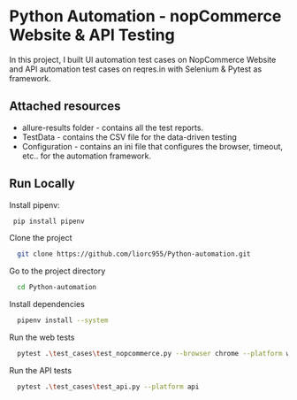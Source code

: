 
# Python Automation - nopCommerce Website & API Testing

In this project, I built UI automation test cases on NopCommerce Website and API automation test cases on reqres.in with Selenium & Pytest as framework.



## Attached resources
- allure-results folder - contains all the test reports.
- TestData - contains the CSV file for the data-driven testing
- Configuration - contains an ini file that configures the browser, timeout, etc.. for the automation framework.


## Run Locally

Install pipenv:

```bash
 pip install pipenv
 ```

Clone the project

```bash
  git clone https://github.com/liorc955/Python-automation.git
```

Go to the project directory

```bash
  cd Python-automation
```

Install dependencies

```bash
  pipenv install --system
```

Run the web tests

```bash
  pytest .\test_cases\test_nopcommerce.py --browser chrome --platform web
```
Run the API tests

```bash
  pytest .\test_cases\test_api.py --platform api 
```